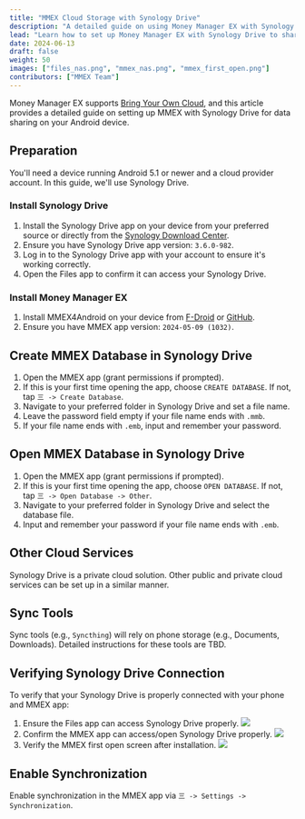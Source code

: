 ```yaml
---
title: "MMEX Cloud Storage with Synology Drive"
description: "A detailed guide on using Money Manager EX with Synology Drive for data sharing on your phone."
lead: "Learn how to set up Money Manager EX with Synology Drive to share and sync your financial data."
date: 2024-06-13
draft: false
weight: 50
images: ["files_nas.png", "mmex_nas.png", "mmex_first_open.png"]
contributors: ["MMEX Team"]
---
```


Money Manager EX supports [Bring Your Own Cloud](../../docs/features/usecloud/), and this article provides a detailed guide on setting up MMEX with Synology Drive for data sharing on your Android device.

## Preparation
You'll need a device running Android 5.1 or newer and a cloud provider account. In this guide, we'll use Synology Drive.

### Install Synology Drive
1. Install the Synology Drive app on your device from your preferred source or directly from the [Synology Download Center](https://www.synology.com/en-sg/support/download/DS920+?version=7.2#androids).
2. Ensure you have Synology Drive app version: `3.6.0-982`.
3. Log in to the Synology Drive app with your account to ensure it's working correctly.
4. Open the Files app to confirm it can access your Synology Drive.

### Install Money Manager EX
1. Install MMEX4Android on your device from [F-Droid](https://f-droid.org/packages/com.money.manager.ex/) or [GitHub](https://github.com/moneymanagerex/android-money-manager-ex/releases).
2. Ensure you have MMEX app version: `2024-05-09 (1032)`.

## Create MMEX Database in Synology Drive
1. Open the MMEX app (grant permissions if prompted).
2. If this is your first time opening the app, choose `CREATE DATABASE`. If not, tap `三 -> Create Database`.
3. Navigate to your preferred folder in Synology Drive and set a file name.
4. Leave the password field empty if your file name ends with `.mmb`.
5. If your file name ends with `.emb`, input and remember your password.

## Open MMEX Database in Synology Drive
1. Open the MMEX app (grant permissions if prompted).
2. If this is your first time opening the app, choose `OPEN DATABASE`. If not, tap `三 -> Open Database -> Other`.
3. Navigate to your preferred folder in Synology Drive and select the database file.
4. Input and remember your password if your file name ends with `.emb`.

## Other Cloud Services
Synology Drive is a private cloud solution. Other public and private cloud services can be set up in a similar manner.

## Sync Tools
Sync tools (e.g., `Syncthing`) will rely on phone storage (e.g., Documents, Downloads). Detailed instructions for these tools are TBD.

## Verifying Synology Drive Connection
To verify that your Synology Drive is properly connected with your phone and MMEX app:
1. Ensure the Files app can access Synology Drive properly.
![](files_nas.png)
2. Confirm the MMEX app can access/open Synology Drive properly.
![](mmex_nas.png)
3. Verify the MMEX first open screen after installation.
![](mmex_first_open.png)


## Enable Synchronization
Enable synchronization in the MMEX app via `三 -> Settings -> Synchronization`.

